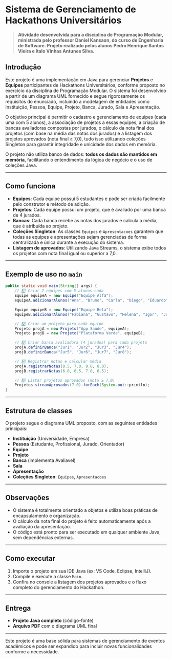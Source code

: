 # Sistema de Gerenciamento de Hackathons Universitários

> **Atividade desenvolvida para a disciplina de Programação Modular, ministrada pelo professor Daniel Kansaon, do curso de Engenharia de Software. Projeto realizado pelos alunos Pedro Henrique Santos Vieira e Italo Vinhas Antunes Silva.**

## Introdução

Este projeto é uma implementação em Java para gerenciar **Projetos** e **Equipes** participantes de Hackathons Universitários, conforme proposto no exercício da disciplina de Programação Modular. O sistema foi desenvolvido a partir de um diagrama UML fornecido e segue rigorosamente os requisitos do enunciado, incluindo a modelagem de entidades como Instituição, Pessoa, Equipe, Projeto, Banca, Jurado, Sala e Apresentação.

O objetivo principal é permitir o cadastro e gerenciamento de equipes (cada uma com 5 alunos), a associação de projetos a essas equipes, a criação de bancas avaliadoras compostas por jurados, o cálculo da nota final dos projetos (com base na média das notas dos jurados) e a listagem dos projetos aprovados (nota final ≥ 7,0), tudo isso utilizando coleções Singleton para garantir integridade e unicidade dos dados em memória.

O projeto não utiliza banco de dados: **todos os dados são mantidos em memória**, facilitando o entendimento da lógica de negócio e o uso de coleções Java.

---

## Como funciona

- **Equipes**: Cada equipe possui 5 estudantes e pode ser criada facilmente pelo construtor e método de adição.
- **Projetos**: Cada equipe possui um projeto, que é avaliado por uma banca de 4 jurados.
- **Bancas**: Cada banca recebe as notas dos jurados e calcula a média, que é atribuída ao projeto.
- **Coleções Singleton**: As classes `Equipes` e `Apresentacoes` garantem que todas as equipes e apresentações sejam gerenciadas de forma centralizada e única durante a execução do sistema.
- **Listagem de aprovados**: Utilizando Java Streams, o sistema exibe todos os projetos com nota final igual ou superior a 7,0.

---

## Exemplo de uso no `main`

```java
public static void main(String[] args) {
    // 1️⃣ Criar 2 equipes com 5 alunos cada
    Equipe equipeA = new Equipe("Equipe Alfa");
    equipeA.adicionarAlunos("Ana", "Bruno", "Carla", "Diego", "Eduardo");

    Equipe equipeB = new Equipe("Equipe Beta");
    equipeB.adicionarAlunos("Fabiana", "Gustavo", "Helena", "Igor", "Joana");

    // 2️⃣ Criar um projeto para cada equipe
    Projeto projA = new Projeto("App Saúde", equipeA);
    Projeto projB = new Projeto("Plataforma Verde", equipeB);

    // 3️⃣ Criar banca avaliadora (4 jurados) para cada projeto
    projA.definirBanca("Jur1", "Jur2", "Jur3", "Jur4");
    projB.definirBanca("Jur5", "Jur6", "Jur7", "Jur8");

    // 4️⃣ Registrar notas e calcular média
    projA.registrarNotas(8.5, 7.0, 9.0, 8.0);
    projB.registrarNotas(6.0, 6.5, 7.0, 6.5);

    // 5️⃣ Listar projetos aprovados (nota ≥ 7.0)
    Projetos.streamAprovados(7.0).forEach(System.out::println);
}
```

---

## Estrutura de classes

O projeto segue o diagrama UML proposto, com as seguintes entidades principais:

- **Instituição** (Universidade, Empresa)
- **Pessoa** (Estudante, Profissional, Jurado, Orientador)
- **Equipe**
- **Projeto**
- **Banca** (implementa Avaliavel)
- **Sala**
- **Apresentação**
- **Coleções Singleton**: `Equipes`, `Apresentacoes`

---

## Observações

- O sistema é totalmente orientado a objetos e utiliza boas práticas de encapsulamento e organização.
- O cálculo da nota final do projeto é feito automaticamente após a avaliação da apresentação.
- O código está pronto para ser executado em qualquer ambiente Java, sem dependências externas.

---

## Como executar

1. Importe o projeto em sua IDE Java (ex: VS Code, Eclipse, IntelliJ).
2. Compile e execute a classe `Main`.
3. Confira no console a listagem dos projetos aprovados e o fluxo completo do gerenciamento do Hackathon.

---

## Entrega

- **Projeto Java completo** (código-fonte)
- **Arquivo PDF** com o diagrama UML final

---

Este projeto é uma base sólida para sistemas de gerenciamento de eventos acadêmicos e pode ser expandido para incluir novas funcionalidades conforme a necessidade.

